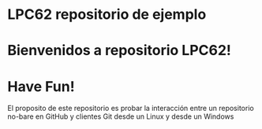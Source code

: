 # LPC62 repositorio de ejemplo
# Bienvenidos a repositorio LPC62!
# Have Fun!
El proposito de este repositorio es probar la interacción entre un repositorio
no-bare en GitHub y clientes Git desde un Linux y desde un Windows
